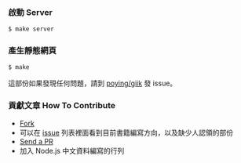### 啟動 Server

```bash
$ make server
```

### 產生靜態網頁

```bash
$ make
```

這部份如果發現任何問題，請到 [poying/giik](https://github.com/poying/giik) 發 issue。

### 貢獻文章 How To Contribute

- [Fork](https://help.github.com/articles/fork-a-repo)
- 可以在 [issue](https://github.com/nodejs-tw/nodejs-book-beginner-guide/issues) 列表裡面看到目前書籍編寫方向，以及缺少人認領的部份
- [Send a PR](https://help.github.com/articles/using-pull-requests)
- 加入 Node.js 中文資料編寫的行列
